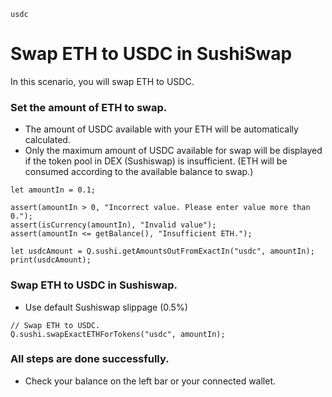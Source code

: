 ```meta-Currency
usdc
```

# Swap ETH to USDC in SushiSwap

In this scenario, you will swap ETH to USDC.

### Set the amount of ETH to swap.

- The amount of USDC available with your ETH will be automatically calculated.
- Only the maximum amount of USDC available for swap will be displayed if the token pool in DEX (Sushiswap) is insufficient. (ETH will be consumed according to the available balance to swap.)

```input-Dynamic ETH
let amountIn = 0.1;
```

```input-Verify
assert(amountIn > 0, "Incorrect value. Please enter value more than 0.");
assert(isCurrency(amountIn), "Invalid value");
assert(amountIn <= getBalance(), "Insufficient ETH.");
```

```output-Dynamic USDC
let usdcAmount = Q.sushi.getAmountsOutFromExactIn("usdc", amountIn);
print(usdcAmount);
```

### Swap ETH to USDC in Sushiswap.

- Use default Sushiswap slippage (0.5%)

```taster
// Swap ETH to USDC.
Q.sushi.swapExactETHForTokens("usdc", amountIn);
```

### All steps are done successfully.

- Check your balance on the left bar or your connected wallet.
